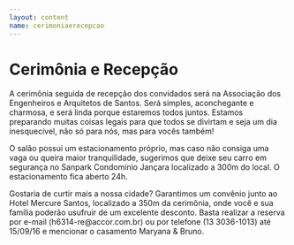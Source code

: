 ```yaml
---
layout: content
name: cerimoniaerecepcao
---
```

# Cerimônia e Recepção

<p class="text-justify">A cerimônia seguida de recepção dos convidados será na Associação dos Engenheiros e Arquitetos de Santos. Será simples, aconchegante e charmosa, e será linda porque estaremos todos juntos. Estamos preparando muitas coisas legais para que todos se divirtam e seja um dia inesquecível, não só para nós, mas para vocês também!</p>

<!-- Map Section -->
<div id="map"></div>

<p></p>
<p class="text-justify">O salão possui um estacionamento próprio, mas caso não consiga uma vaga ou queira maior tranquilidade, sugerimos que deixe seu carro em segurança no Sanpark Condomínio Jançara localizado a 300m do local. O estacionamento fica aberto 24h.</p>
<p class="text-justify">Gostaria de curtir mais a nossa cidade? Garantimos um convênio junto ao Hotel Mercure Santos, localizado a 350m da cerimônia, onde você e sua família poderão usufruir de um excelente desconto. Basta realizar a reserva por e-mail (h6314-re@accor.com.br) ou por telefone (13 3036-1013) até 15/09/16 e mencionar o casamento Maryana & Bruno.</p>